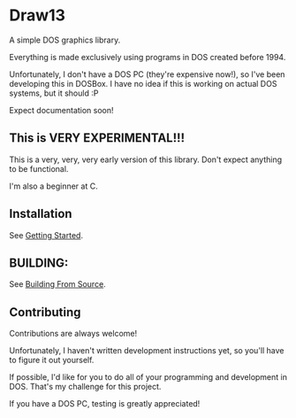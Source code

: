 
# Draw13

A simple DOS graphics library. 

Everything is made exclusively using programs in DOS created before 1994. 

Unfortunately, I don't have a DOS PC (they're expensive now!), so I've been developing this in DOSBox. I have no idea if this is working on actual DOS systems, but it should :P

Expect documentation soon!

## This is VERY EXPERIMENTAL!!!
This is a very, very, very early version of this library. Don't expect anything to be functional.

I'm also a beginner at C. 

## Installation

See [Getting Started](https://draw13.readthedocs.io/en/latest/getting_started/).

## BUILDING:

See [Building From Source](https://draw13.readthedocs.io/en/latest/getting_started/#building-from-source).

## Contributing

Contributions are always welcome!

Unfortunately, I haven't written development instructions yet, so you'll have to figure it out yourself. 

If possible, I'd like for you to do all of your programming and development in DOS. That's my challenge for this project. 

If you have a DOS PC, testing is greatly appreciated! 
